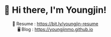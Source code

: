<h1 align="center">👋 Hi there, I'm Youngjin!</h1>
<div align="center">
  📝 Resume : <a href="https://bit.ly/youngjinmo_resume" target="_blank">https://bit.ly/youngjin-resume</a><br>
  🖥 Blog   : <a href="https://youngjinmo.github.io" target="_blank">https://youngjinmo.github.io</a><br><br>
</div>

